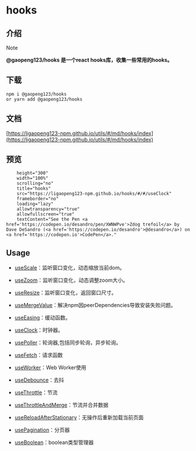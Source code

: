 # hooks

## 介绍

> [!NOTE]
> **@gaopeng123/hooks 是一个react hooks库，收集一些常用的hooks。**
>

## 下载

```shell
npm i @gaopeng123/hooks
or yarn add @gaopeng123/hooks
```

## 文档

[https://ligaopeng123-npm.github.io/utils/#/md/hooks/index](https://ligaopeng123-npm.github.io/utils/#/md/hooks/index)

## 预览

```iframe
    height="300"
    width="100%"
    scrolling="no"
    title="hooks"
    src="https://ligaopeng123-npm.github.io/hooks/#/#/useClock"
    frameborder="no"
    loading="lazy"
    allowtransparency="true"
    allowfullscreen="true"
    textContent="See the Pen <a href='https://codepen.io/desandro/pen/XWNWPve'>Zdog trefoil</a> by Dave DeSandro (<a href='https://codepen.io/desandro'>@desandro</a>) on <a href='https://codepen.io'>CodePen</a>."
```

## Usage

* [useScale](./src/useScale/README.md)：监听窗口变化，动态缩放当前dom。

* [useZoom](./src/useZoom/README.md)：监听窗口变化，动态调整zoom大小。

* [useResize](./src/useResize/README.md)：监听窗口变化，返回窗口尺寸。

* [useMergeValue](./src/useMergeValue/README.md)：解决npm因peerDependencies导致安装失败问题。

* [useEasing](./src/useEasing/README.md)：缓动函数。

* [useClock](./src/useClock/README.md)：时钟器。

* [usePoller](./src/usePoller/README.md)：轮询器,包括同步轮询，异步轮询。

* [useFetch](./src/useFetch/README.md)：请求函数

* [useWorker](./src/useWorker/README.md)：Web Worker使用

* [useDebounce](./src/useDebounce/README.md)：去抖

* [useThrottle](./src/useThrottle/README.md)：节流

* [useThrottleAndMerge](./src/useThrottleAndMerge/README.md)：节流并合并数据

* [useReloadAfterStationary](./src/useReloadAfterStationary/README.md)：无操作后重新加载当前页面

* [usePagination](./src/usePagination/README.md)：分页器

* [useBoolean](./src/useBoolean/README.md)：boolean类型管理器

  


